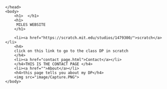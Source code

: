<!doctype html>
 

<html lang="en">
    <head>
		<link rel="stylesheet" type="text/css" href="new 1.css" />
    	<meta charset="utf-8">
    	<title>MILES'S WEBSITE</title>
		
    </head>
    <body>
		<h1>  </h1>
    	<h1>
         MILES WEBSITE
    	</h1>
		
		<li><a href="https://scratch.mit.edu/studios/1479300/">scratch</a></li>
		<h4>
		click on this link to go to the class DP in scratch
		</h4>
		<li><a href="contact page.html">Contact</a></li>
		</h4>THIS IS THE CONTACT PAGE </h4> 
		<li><a href="">About</a></li>
		<h4>this page tells you about my DP</h4>
		<img src="image/Capture.PNG"> 
	</body>
</html>
